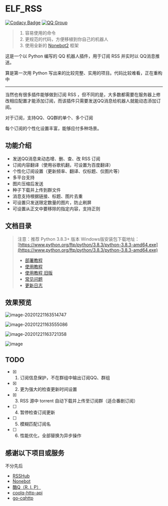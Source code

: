 # ELF_RSS

[![Codacy Badge](https://app.codacy.com/project/badge/Grade/b799d894ed354d5999fb6047543c494c)](https://www.codacy.com/gh/Quan666/ELF_RSS/dashboard?utm_source=github.com&amp;utm_medium=referral&amp;utm_content=Quan666/ELF_RSS&amp;utm_campaign=Badge_Grade)
[![QQ Group](https://img.shields.io/badge/qq%E7%BE%A4-984827132-orange?style=flat-square)](https://jq.qq.com/?_wv=1027&k=sST08Nkd)

> 1. 容易使用的命令
> 2. 更规范的代码，方便移植到你自己的机器人
> 3. 使用全新的 [Nonebot2](https://v2.nonebot.dev/guide/) 框架

这是一个以 Python 编写的 QQ 机器人插件，用于订阅 RSS 并实时以 QQ消息推送。

算是第一次用 Python 写出来的比较完整、实用的项目。代码比较难看，正在重构中

---

当然也有很多插件能够做到订阅 RSS ，但不同的是，大多数都需要在服务器上修改相应配置才能添加订阅，而该插件只需要发送QQ消息给机器人就能动态添加订阅。

对于订阅，支持QQ、QQ群的单个、多个订阅

每个订阅的个性化设置丰富，能够应付多种场景。

## 功能介绍

* 发送QQ消息来动态增、删、查、改 RSS 订阅
* 订阅内容翻译（使用谷歌机翻，可设置为百度翻译）
* 个性化订阅设置（更新频率、翻译、仅标题、仅图片等）
* 多平台支持
* 图片压缩后发送
* 种子下载并上传到群文件
* 消息支持根据链接、标题、图片去重
* 可设置只发送限定数量的图片，防止刷屏
* 可设置从正文中要移除的指定内容，支持正则

## 文档目录

> 注意：推荐 Python 3.8.3+ 版本 Windows版安装包下载地址：[https://www.python.org/ftp/python/3.8.3/python-3.8.3-amd64.exe](https://www.python.org/ftp/python/3.8.3/python-3.8.3-amd64.exe)
>
> * [部署教程](docs/部署教程.md)
> * [使用教程](docs/2.0%20使用教程.md)
> * [使用教程 旧版](docs/1.0%20使用教程.md)
> * [常见问题](docs/常见问题.md)
> * [更新日志](docs/更新日志.md)

## 效果预览

![image-20201221163514747](https://cdn.jsdelivr.net/gh/Quan666/CDN/pic/image-20201221163514747.png)

![image-20201221163555086](https://cdn.jsdelivr.net/gh/Quan666/CDN/pic/image-20201221163555086.png)

![image-20201221163721358](https://cdn.jsdelivr.net/gh/Quan666/CDN/pic/image-20201221163721358.png)

![image](https://user-images.githubusercontent.com/32663291/117431780-3373a100-af5c-11eb-9de2-ff75948abf1c.png)

## TODO

* [x] 1. 订阅信息保护，不在群组中输出订阅QQ、群组
* [x] 2. 更为强大的检查更新时间设置
* [x] 3. RSS 源中 torrent 自动下载并上传至订阅群（适合番剧订阅）
* [ ] 4. 暂停检查订阅更新
* [ ] 5. 模糊匹配订阅名
* [ ] 6. 性能优化，全部替换为异步操作

## 感谢以下项目或服务

不分先后

* [RSSHub](https://github.com/DIYgod/RSSHub)
* [Nonebot](https://github.com/nonebot/nonebot2)
* [酷Q（R. I. P）](https://cqp.cc/)
* [coolq-http-api](https://github.com/richardchien/coolq-http-api)
* [go-cqhttp](https://github.com/Mrs4s/go-cqhttp)
